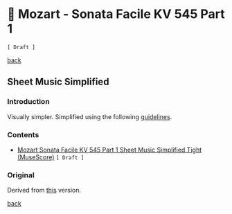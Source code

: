 🎵 Mozart - Sonata Facile KV 545 Part 1
========================================

`[ Draft ]`

[back](../README.md)

Sheet Music Simplified
----------------------

### Introduction

Visually simpler. Simplified using the following [guidelines](https://jjvanzon.github.io/Piano-Playing-Docs/methods/sheet-music-simplification.html).

### Contents

- [Mozart Sonata Facile KV 545 Part 1 Sheet Music Simplified Tight (MuseScore)](mozart-sonata-facile-part-1-sheet-music-simplified-tight.mscx) `[ Draft ]`

### Original

Derived from [this](https://jjvanzon.github.io/Piano-Playing-Docs/mozart-sonata-facile-part-1/sheet-music/README.html) version.

[back](../README.md)
